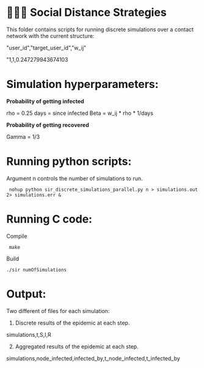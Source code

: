 # 🧑‍🤝‍🧑 Social Distance Strategies #

This folder contains scripts for running discrete simulations over a contact network with the current structure:

"user_id","target_user_id","w_ij"

"1,1,0.247279943674103

# Simulation hyperparameters:

__Probability of getting infected__

rho = 0.25 
days = since infected
Beta = w_ij * rho * 1/days

__Probability of getting recovered__

Gamma = 1/3

# Running python scripts:

Argument n controls the number of simulations to run.

```
 nohup python sir_discrete_simulations_parallel.py n > simulations.out 2> simulations.err &
```

# Running C code:

Compile

```
 make
```

Build

```
./sir numOfSimulations
```

# Output:

Two different of files for each simulation:

1) Discrete results of the epidemic at each step.

simulations,t,S,I,R

2) Aggregated results of the epidemic at each step.

simulations,node_infected,infected_by,t_node_infected,t_infected_by